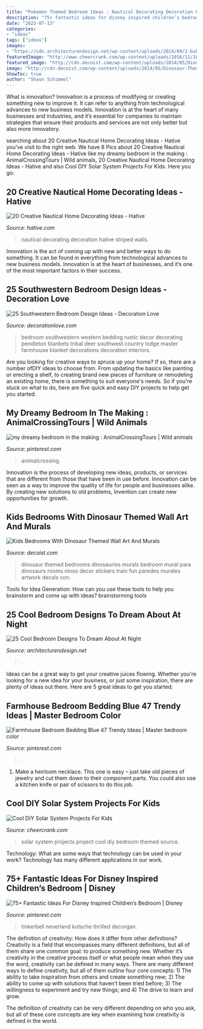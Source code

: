 ```yaml
---
title: "Pokemon Themed Bedroom Ideas : Nautical Decorating Decoration Hative Striped Walls"
description: "75+ fantastic ideas for disney inspired children’s bedroom"
date: "2023-07-13"
categories:
- "ideas"
tags: ["ideas"]
images:
- "https://cdn.architecturendesign.net/wp-content/uploads/2014/09/2-bubble-bedroom1.jpg"
featuredImage: "http://www.cheercrank.com/wp-content/uploads/2016/11/10-solar-system-project-ideas.jpg"
featured_image: "http://cdn.decoist.com/wp-content/uploads/2014/05/Dinosaur-Themed-Bedrooms-Ideas.jpg"
image: "http://cdn.decoist.com/wp-content/uploads/2014/05/Dinosaur-Themed-Bedrooms-Ideas.jpg"
ShowToc: true
author: "Shaun Schimmel"
---
```



What is innovation?
Innovation is a process of modifying or creating something new to improve it. It can refer to anything from technological advances to new business models. Innovation is at the heart of many businesses and industries, and it’s essential for companies to maintain strategies that ensure their products and services are not only better but also more innovatory.

	

		
searching about 20 Creative Nautical Home Decorating Ideas - Hative you've visit to the right web. We have 8 Pics about 20 Creative Nautical Home Decorating Ideas - Hative like my dreamy bedroom in the making : AnimalCrossingTours | Wild animals, 20 Creative Nautical Home Decorating Ideas - Hative and also Cool DIY Solar System Projects For Kids. Here you go:
		
    
## 20 Creative Nautical Home Decorating Ideas - Hative

<img loading=lazy src="https://hative.com/wp-content/uploads/2014/10/nautical-home-decorating-ideas/17-striped-walls.jpg" onerror="this.onerror=null;this.src='https://tse3.mm.bing.net/th?id=OIP.Fjj6hJK9z2WwNBK1MxgvLgHaLZ&amp;pid=15.1';" alt="20 Creative Nautical Home Decorating Ideas - Hative">

_Source: hative.com_

>nautical decorating decoration hative striped walls. 

	

Innovation is the act of coming up with new and better ways to do something. It can be found in everything from technological advances to new business models. Innovation is at the heart of businesses, and it’s one of the most important factors in their success.

    
## 25 Southwestern Bedroom Design Ideas - Decoration Love

<img loading=lazy src="http://www.decorationlove.com/wp-content/uploads/2016/04/Deer-Southwestern-Bedroom-Design.jpeg" onerror="this.onerror=null;this.src='https://tse1.mm.bing.net/th?id=OIP.U4jPyzSzgLumRN5s6jJMnAHaLH&amp;pid=15.1';" alt="25 Southwestern Bedroom Design Ideas - Decoration Love">

_Source: decorationlove.com_

>bedroom southwestern western bedding rustic decor decorating pendleton blankets tribal deer southwest country lodge master farmhouse blanket decorations decoration interiors. 

	

Are you looking for creative ways to spruce up your home? If so, there are a number ofDIY ideas to choose from. From updating the basics like painting or erecting a shelf, to creating brand new pieces of furniture or remodeling an existing home, there is something to suit everyone's needs. So if you're stuck on what to do, here are five quick and easy DIY projects to help get you started.

    
## My Dreamy Bedroom In The Making : AnimalCrossingTours | Wild Animals

<img loading=lazy src="https://i.pinimg.com/736x/ab/e4/b3/abe4b3b1188d7f6429340e6e3e80a977.jpg" onerror="this.onerror=null;this.src='https://tse2.mm.bing.net/th?id=OIP.wXGD6sX11-Dkz0q8laUywAHaEK&amp;pid=15.1';" alt="my dreamy bedroom in the making : AnimalCrossingTours | Wild animals">

_Source: pinterest.com_

>animalcrossing. 

	

Innovation is the process of developing new ideas, products, or services that are different from those that have been in use before. Innovation can be seen as a way to improve the quality of life for people and businesses alike. By creating new solutions to old problems, Invention can create new opportunities for growth.

    
## Kids Bedrooms With Dinosaur Themed Wall Art And Murals

<img loading=lazy src="http://cdn.decoist.com/wp-content/uploads/2014/05/Dinosaur-Themed-Bedrooms-Ideas.jpg" onerror="this.onerror=null;this.src='https://tse4.mm.bing.net/th?id=OIP.gnrseDVFUcmrjgPwfs1sJAHaJN&amp;pid=15.1';" alt="Kids Bedrooms With Dinosaur Themed Wall Art And Murals">

_Source: decoist.com_

>dinosaur themed bedrooms dinosaurios murals bedroom mural para dinosaurs rooms ninos decor stickers train fun paredes murales artwork decals con. 

	

Tools for Idea Generation: How can you use these tools to help you brainstorm and come up with ideas?
brainstorming tools 
    
## 25 Cool Bedroom Designs To Dream About At Night

<img loading=lazy src="https://cdn.architecturendesign.net/wp-content/uploads/2014/09/2-bubble-bedroom1.jpg" onerror="this.onerror=null;this.src='https://tse3.mm.bing.net/th?id=OIP.ni37K5TP5kkZsOG2peTfcQHaFi&amp;pid=15.1';" alt="25 Cool Bedroom Designs To Dream About At Night">

_Source: architecturendesign.net_

>. 

	

Ideas can be a great way to get your creative juices flowing. Whether you're looking for a new idea for your business, or just some inspiration, there are plenty of ideas out there. Here are 5 great ideas to get you started: 

    
## Farmhouse Bedroom Bedding Blue 47 Trendy Ideas | Master Bedroom Color

<img loading=lazy src="https://i.pinimg.com/736x/88/04/c3/8804c36bd3428c75c87f2bb3013b6273.jpg" onerror="this.onerror=null;this.src='https://tse1.mm.bing.net/th?id=OIP.hexKoCXRCTy_wTRcY_zwSwAAAA&amp;pid=15.1';" alt="Farmhouse Bedroom Bedding Blue 47 Trendy Ideas | Master bedroom color">

_Source: pinterest.com_

>. 

	

1. Make a heirloom necklace. This one is easy – just take old pieces of jewelry and cut them down to their component parts. You could also use a kitchen knife or pair of scissors to do this job. 

    
## Cool DIY Solar System Projects For Kids

<img loading=lazy src="http://www.cheercrank.com/wp-content/uploads/2016/11/10-solar-system-project-ideas.jpg" onerror="this.onerror=null;this.src='https://tse2.mm.bing.net/th?id=OIP.dh8FpBNGvjL9Ijg44m_U9wHaLH&amp;pid=15.1';" alt="Cool DIY Solar System Projects For Kids">

_Source: cheercrank.com_

>solar system projects project cool diy bedroom themed source. 

	

Technology: What are some ways that technology can be used in your work?
Technology has many different applications in our work.

    
## 75+ Fantastic Ideas For Disney Inspired Children’s Bedroom | Disney

<img loading=lazy src="https://i.pinimg.com/736x/4c/b3/6c/4cb36c9def8920b3b976d7cd3210369f.jpg" onerror="this.onerror=null;this.src='https://tse3.mm.bing.net/th?id=OIP.8I4DoO02T8L57WSM_h8H0QHaLH&amp;pid=15.1';" alt="75+ Fantastic Ideas For Disney Inspired Children’s Bedroom | Disney">

_Source: pinterest.com_

>tinkerbell neverland kutsche thrilled decorgan. 

	

The definition of creativity: How does it differ from other definitions?
Creativity is a field that encompasses many different definitions, but all of them share one common goal: to produce something new. Whether it’s creativity in the creative process itself or what people mean when they use the word, creativity can be defined in many ways. 
There are many different ways to define creativity, but all of them outline four core concepts: 1) The ability to take inspiration from others and create something new; 2) The ability to come up with solutions that haven’t been tried before; 3) The willingness to experiment and try new things; and 4) The drive to learn and grow. 

The definition of creativity can be very different depending on who you ask, but all of these core concepts are key when examining how creativity is defined in the world.

